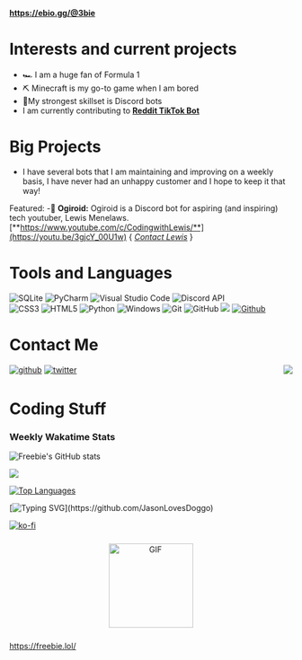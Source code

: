 
**https://ebio.gg/@3bie**

# Interests and current projects
- 🏎 I am a huge fan of Formula 1
- ⛏ Minecraft is my go-to game when I am bored 
- 🤖My strongest skillset is Discord bots
- I am currently contributing to [**Reddit TikTok Bot**](https://github.com/elebumm/RedditVideoMakerBot/)

# Big Projects
- I have several bots that I am maintaining and improving on a weekly basis, I have never had an unhappy customer and I hope to keep it that way! 

Featured:
-🌟 **Ogiroid:** Ogiroid is a Discord bot for aspiring (and inspiring) tech youtuber, Lewis Menelaws. [**https://www.youtube.com/c/CodingwithLewis/**](https://youtu.be/3gjcY_00U1w) { [*Contact Lewis*](mailto:hi@lewismenelaws.com) }




# Tools and Languages

![SQLite](https://img.shields.io/badge/sqlite-%2307405e.svg?style=for-the-badge&logo=sqlite&logoColor=white) ![PyCharm](https://img.shields.io/badge/pycharm-143?style=for-the-badge&logo=pycharm&logoColor=black&color=black&labelColor=green) ![Visual Studio Code](https://img.shields.io/badge/Visual%20Studio%20Code-0078d7.svg?style=for-the-badge&logo=visual-studio-code&logoColor=white) ![Discord API](https://img.shields.io/badge/Discord%20API-%237289DA.svg?style=for-the-badge&logo=discord&logoColor=white)   
![CSS3](https://img.shields.io/badge/css3-%231572B6.svg?style=for-the-badge&logo=css3&logoColor=white) ![HTML5](https://img.shields.io/badge/html5-%23E34F26.svg?style=for-the-badge&logo=html5&logoColor=white)  ![Python](https://img.shields.io/badge/python-3670A0?style=for-the-badge&logo=python&logoColor=ffdd54) ![Windows](https://img.shields.io/badge/Windows-0078D6?style=for-the-badge&logo=windows&logoColor=white) ![Git](https://img.shields.io/badge/git-%23F05033.svg?style=for-the-badge&logo=git&logoColor=white) ![GitHub](https://img.shields.io/badge/github-%23121011.svg?style=for-the-badge&logo=github&logoColor=white)
![](https://visitor-badge.laobi.icu/badge?page_id=FreebieII.FreebieII)
[![Github](https://img.shields.io/github/followers/FreebieII?label=Follow&style=social)](https://github.com/FreebieII)


# Contact Me
<img align="right" src="https://lanyard-profile-readme.vercel.app/api/744998591365513227"/> 
<a href="https://github.com/FreebieII" target="_blank">
<img src=https://img.shields.io/badge/github-%2324292e.svg?&style=for-the-badge&logo=github&logoColor=white alt=github style="margin-bottom: 5px;" /></a>
<a href="https://twitter.com/FredzDev" target="_blank">
<img src=https://img.shields.io/badge/twitter-%2300acee.svg?&style=for-the-badge&logo=twitter&logoColor=white alt=twitter style="margin-bottom: 5px;" /></a>
<br>

# Coding Stuff
### Weekly Wakatime Stats
![Freebie's GitHub stats](https://github-readme-stats.vercel.app/api?username=freebieii&count_private=true&show_icons=true&bg_color=1D223C&title_color=e7c8a2&text_color=fde7c6&icon_color=2596be)

<a href="https://wakatime.com/@Freebie0005">
  <img src="https://github-readme-stats.vercel.app/api/wakatime?username=Freebie0005&show_icons=true&hide_border=false&bg_color=1D223C&title_color=e7c8a2&text_color=fde7c6&icon_color=2596be">
</a> 

[![Top Languages](https://github-readme-stats.vercel.app/api/top-langs/?username=freebieii&bg_color=1D223C&title_color=e7c8a2&text_color=fde7c6&icon_color=2596be)](https://github.com/anuraghazra/github-readme-stats)

  
[![Typing SVG](https://readme-typing-svg.herokuapp.com?font=Signika&color=%23e7c8a2&size=30&duration=7000&center=true&multiline=true&width=620&height=90&lines=+Hey%2C+Enjoy+my+work?;+Feel+free+to+buy+me+a+coffee!)](https://github.com/JasonLovesDoggo)
 
 
[![ko-fi](https://ko-fi.com/img/githubbutton_sm.svg)](https://ko-fi.com/O4O3609IG)


<p align="center">
<img src="https://cdn.discordapp.com/attachments/863842742195322920/871857022612697138/0b2f8f4c34bb02bfcdfd77f04824978a.gif" alt="GIF" height="150" style="vertical-align:center; margin:10px">
</p>

https://freebie.lol/

